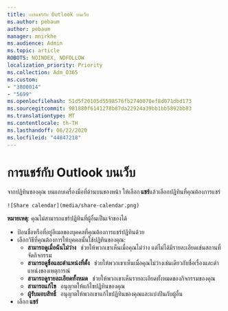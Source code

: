 ```yaml
---
title: การแชร์กับ Outlook บนเว็บ
ms.author: pebaum
author: pebaum
manager: mnirkhe
ms.audience: Admin
ms.topic: article
ROBOTS: NOINDEX, NOFOLLOW
localization_priority: Priority
ms.collection: Adm_O365
ms.custom:
- "3800014"
- "5699"
ms.openlocfilehash: 51d5f20105d5598576fb2740070ef8d071dbd173
ms.sourcegitcommit: 981880f6141278b87da22924a39bb1bb5892bb83
ms.translationtype: MT
ms.contentlocale: th-TH
ms.lasthandoff: 06/22/2020
ms.locfileid: "44847218"
---
```

# <a name="sharing-with-outlook-on-the-web"></a>การแชร์กับ Outlook บนเว็บ

จากปฏิทินของคุณ บนแถบเครื่องมือที่ด้านบนของหน้า ให้เลือก **แชร์**แล้วเลือกปฏิทินที่คุณต้องการแชร์

    ![Share calendar](media/share-calendar.png)

**หมายเหตุ**: คุณไม่สามารถแชร์ปฏิทินที่ผู้อื่นเป็นเจ้าของได้

- ป้อนชื่อหรือที่อยู่อีเมลของบุคคลที่คุณต้องการแชร์ปฏิทินด้วย
- เลือกวิธีที่คุณต้องการให้บุคคลนั้นใช้ปฏิทินของคุณ:
    - **สามารถดูเมื่อฉันไม่ว่าง**   ช่วยให้พวกเขาเห็นเมื่อคุณไม่ว่าง แต่ไม่ได้มีรายละเอียดเช่นสถานที่จัดกิจกรรม
    - **สามารถดูชื่อและตําแหน่งที่ตั้ง**   ช่วยให้พวกเขาเห็นเมื่อคุณไม่ว่างเช่นเดียวกับชื่อเรื่องและตําแหน่งของเหตุการณ์
    - **สามารถดูรายละเอียดทั้งหมด**   ช่วยให้พวกเขาเห็นรายละเอียดทั้งหมดของกิจกรรมของคุณ
    - **สามารถแก้ไข**   อนุญาตให้แก้ไขปฏิทินของคุณ
    - **ผู้รับมอบสิทธิ์**   อนุญาตให้พวกเขาแก้ไขปฏิทินของคุณและแบ่งปันกับผู้อื่น
- เลือก **แชร์**
